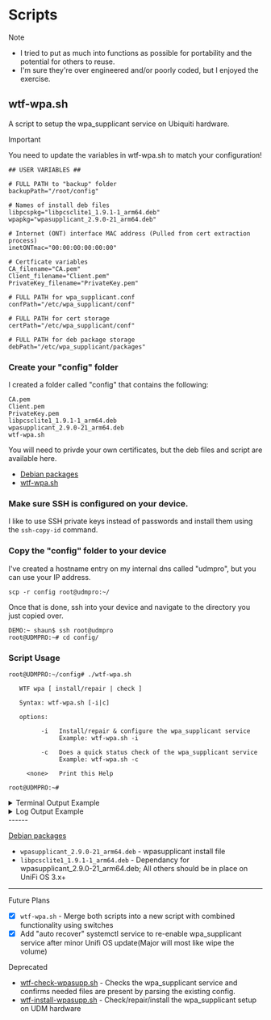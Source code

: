 # Scripts

> [!NOTE]
> - I tried to put as much into functions as possible for portability and the potential for others to reuse.
> - I'm sure they're over engineered and/or poorly coded, but I enjoyed the exercise.

## wtf-wpa.sh
A script to setup the wpa_supplicant service on Ubiquiti hardware.

> [!IMPORTANT]
>
>You need to update the variables in wtf-wpa.sh to match your configuration!

```
## USER VARIABLES ##

# FULL PATH to "backup" folder
backupPath="/root/config"

# Names of install deb files
libpcspkg="libpcsclite1_1.9.1-1_arm64.deb"
wpapkg="wpasupplicant_2.9.0-21_arm64.deb"

# Internet (ONT) interface MAC address (Pulled from cert extraction process)
inetONTmac="00:00:00:00:00:00"

# Certficate variables
CA_filename="CA.pem"
Client_filename="Client.pem"
PrivateKey_filename="PrivateKey.pem"

# FULL PATH for wpa_supplicant.conf
confPath="/etc/wpa_supplicant/conf"

# FULL PATH for cert storage
certPath="/etc/wpa_supplicant/conf"

# FULL PATH for deb package storage
debPath="/etc/wpa_supplicant/packages"
```

### Create your "config" folder
I created a folder called "config" that contains the following:
```
CA.pem
Client.pem
PrivateKey.pem
libpcsclite1_1.9.1-1_arm64.deb
wpasupplicant_2.9.0-21_arm64.deb
wtf-wpa.sh
```
You will need to privde your own certificates, but the deb files and script are available here.

- [Debian packages](wpa_supplicant/deb%20packages)
- [wtf-wpa.sh](wpa_supplicant/wtf-wpa.sh)

### Make sure SSH is configured on your device.
I like to use SSH private keys instead of passwords and install them using the ```ssh-copy-id``` command.

### Copy the "config" folder to your device
I've created a hostname entry on my internal dns called "udmpro", but you can use your IP address.

```scp -r config root@udmpro:~/```

Once that is done, ssh into your device and navigate to the directory you just copied over.
```
DEMO:~ shaun$ ssh root@udmpro
root@UDMPRO:~# cd config/
```
### Script Usage
```
root@UDMPRO:~/config# ./wtf-wpa.sh 
 
   WTF wpa [ install/repair | check ]

   Syntax: wtf-wpa.sh [-i|c]

   options: 

         -i   Install/repair & configure the wpa_supplicant service
              Example: wtf-wpa.sh -i

         -c   Does a quick status check of the wpa_supplicant service
              Example: wtf-wpa.sh -c

     <none>   Print this Help

root@UDMPRO:~# 
```

<details>
<summary>Terminal Output Example</summary>
<img width="922" alt="Terminal Output" src="https://github.com/WhiskeyTang0F0xtr0t/unifi/assets/9803191/078e677b-928d-4251-bfcc-d97e1889cdb2">
</details>

<details>
<summary>Log Output Example</summary>
  
```
[2024-06-10 17:16:00] - *** Logging to: wtf-wpa.log ***
[2024-06-10 17:16:00] - *** Verification Mode ***
[2024-06-10 17:16:00] - *** Checking Hardware Version ***
[2024-06-10 17:16:00] - INFO: Hardware - UniFi Dream Machine Pro
[2024-06-10 17:16:00] - INFO: WAN Interface: eth8
[2024-06-10 17:16:00] - *** Checking for required directories ***
[2024-06-10 17:16:00] - INFO: Found - Backup Path: /root/config
[2024-06-10 17:16:00] - INFO: Found - debPath: /etc/wpa_supplicant/packages
[2024-06-10 17:16:00] - INFO: Found - certPath: /etc/wpa_supplicant/conf
[2024-06-10 17:16:00] - INFO: Found - confPath: /etc/wpa_supplicant/conf
[2024-06-10 17:16:00] - *** Checking for required deb packages ***
[2024-06-10 17:16:00] - INFO: Found - deb_pkg: /etc/wpa_supplicant/packages/libpcsclite1_1.9.1-1_arm64.deb
[2024-06-10 17:16:00] - INFO: Found - deb_pkg: /etc/wpa_supplicant/packages/wpasupplicant_2.9.0-21_arm64.deb
[2024-06-10 17:16:00] - *** Checking for required certificates ***
[2024-06-10 17:16:00] - INFO: Found - CA: /etc/wpa_supplicant/conf/CA.pem
[2024-06-10 17:16:00] - INFO: Found - Client: /etc/wpa_supplicant/conf/Client.pem
[2024-06-10 17:16:00] - INFO: Found - PrivateKey: /etc/wpa_supplicant/conf/PrivateKey.pem
[2024-06-10 17:16:00] - *** Checking for wpa_supplicant.conf ***
[2024-06-10 17:16:00] - INFO: Found - wpa_conf: /etc/wpa_supplicant/conf/wpa_supplicant.conf
[2024-06-10 17:16:00] - *** Checking wpa_supplicant service ***
[2024-06-10 17:16:00] - INFO: wpa_supplicant installed: 2:2.9.0-21
[2024-06-10 17:16:00] - INFO: wpa_supplicant is active
[2024-06-10 17:16:00] - INFO: wpa_supplicant is enabled
[2024-06-10 17:16:00] - *** Checking recovery service ***
[2024-06-10 17:16:00] - INFO: wtf-wpa.service is enabled
[2024-06-10 17:16:00] - *** Testing connection to google.com:80 ***
[2024-06-10 17:16:00] - INFO: Attemp 1/3: netcat google.com:80 SUCCESSFUL
[2024-06-10 17:16:00] - *** Process complete ***
```
</details>
------

[Debian packages](wpa_supplicant/deb%20packages)
- `wpasupplicant_2.9.0-21_arm64.deb` - wpasupplicant install file
- `libpcsclite1_1.9.1-1_arm64.deb` - Dependancy for wpasupplicant_2.9.0-21_arm64.deb; All others should be in place on UniFi OS 3.x+
------

Future Plans
- [X] `wtf-wpa.sh` - Merge both scripts into a new script with combined functionality using switches
- [X] Add "auto recover" systemctl service to re-enable wpa_supplicant service after minor Unifi OS update(Major will most like wipe the volume)

Deprecated
- [wtf-check-wpasupp.sh](archive/wtf-check-wpasupp.sh) - Checks the wpa_supplicant service and confirms needed files are present by parsing the existing config.
- [wtf-install-wpasupp.sh](archive/wtf-install-wpasupp.sh) - Check/repair/install the wpa_supplicant setup on UDM hardware


